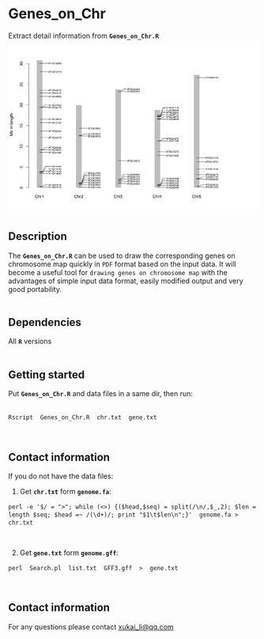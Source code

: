 # Genes_on_Chr
Extract detail information from __`Genes_on_Chr.R`__
![At](Genes_on_Chr_plot.png)

## Description
The __`Genes_on_Chr.R`__ can be used to draw the corresponding genes on chromosome map quickly in `PDF` format based on the input data. It will become a useful tool for `drawing genes on chromosome map` with the advantages of simple input data format, easily modified output and very good portability.</br></br>

## Dependencies
All __`R`__ versions</br></br>

## Getting started
Put __`Genes_on_Chr.R`__ and data files in a same dir, then run:</br></br>
```
Rscript  Genes_on_Chr.R  chr.txt  gene.txt
```
</br>

## Contact information
If you do not have the data files:</br>
1. Get __`chr.txt`__ form __`genome.fa`__:</br>
```
perl -e '$/ = ">"; while (<>) {($head,$seq) = split(/\n/,$_,2); $len = length $seq; $head =~ /(\d+)/; print "$1\t$len\n";}'  genome.fa > chr.txt
```
</br>

2. Get __`gene.txt`__ form __`genome.gff`__:</br>
```
perl  Search.pl  list.txt  GFF3.gff  >  gene.txt
```
</br>

## Contact information
For any questions please contact xukai_li@qq.com</br>
